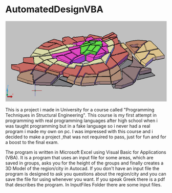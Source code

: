 # AutomatedDesignVBA
![alt text](https://github.com/k1s4g4/AutomatedDesignVBA/blob/master/pics/automatedDesign.png)

  This is a project i made in University for a course called "Programming Techniques in Structural Engineering". This course is my first attempt in programming with real programming languages after high school when i was taught programming but in a fake language so i never had a real program i made my own on pc. I was impressed with this course and i decided to make a project ,that was not required to pass, just for fun and for a boost to the final exam. 
  
  The program is written in Microsoft Excel using Visual Basic for Applications (VBA). It is a program that uses an input file for some areas, which are saved in groups, asks you for the height of the groups and finally creates a 3D Model of the region/city in Autocad. If you don't have an input file the program is designed to ask you questions about the region/city and you can save the file for using whenever you want. If you speak Greek there is a pdf that describes the program. In InputFiles Folder there are some input files.  
  

